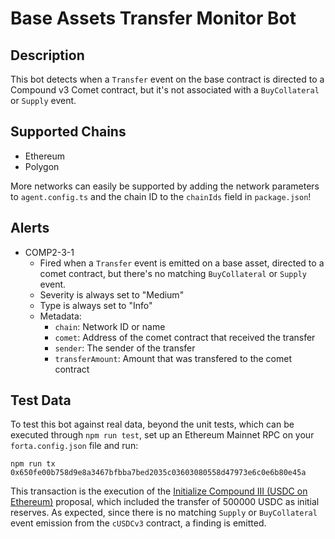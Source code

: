 # Base Assets Transfer Monitor Bot

## Description

This bot detects when a `Transfer` event on the base contract is directed to a
Compound v3 Comet contract, but it's not associated with a `BuyCollateral` or
`Supply` event.

## Supported Chains

- Ethereum
- Polygon

More networks can easily be supported by adding the network parameters to
`agent.config.ts` and the chain ID to the `chainIds` field in `package.json`!

## Alerts

- COMP2-3-1
  - Fired when a `Transfer` event is emitted on a base asset, directed to a
  comet contract, but there's no matching `BuyCollateral` or `Supply` event.
  - Severity is always set to "Medium"
  - Type is always set to "Info"
  - Metadata:
    - `chain`: Network ID or name
    - `comet`: Address of the comet contract that received the transfer
    - `sender`: The sender of the transfer
    - `transferAmount`: Amount that was transfered to the comet contract

## Test Data

To test this bot against real data, beyond the unit tests, which can be
executed through `npm run test`, set up an Ethereum Mainnet RPC on your
`forta.config.json` file and run:

```
npm run tx 0x650fe00b758d9e8a3467bfbba7bed2035c03603080558d47973e6c0e6b80e45a
```

This transaction is the execution of the [Initialize Compound III (USDC on Ethereum)](https://compound.finance/governance/proposals/116)
proposal, which included the transfer of 500000 USDC as initial reserves. As
expected, since there is no matching `Supply` or `BuyCollateral` event
emission from the `cUSDCv3` contract, a finding is emitted.

